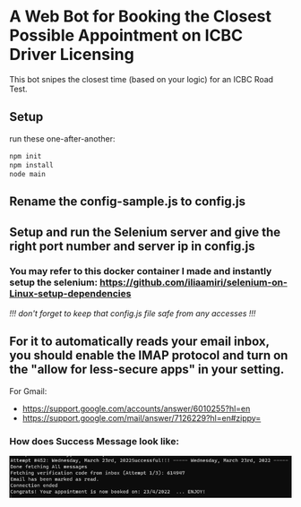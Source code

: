 # A Web Bot for Booking the Closest Possible Appointment on ICBC Driver Licensing
This bot snipes the closest time (based on your logic) for an ICBC Road Test.

## Setup
run these one-after-another:
```
npm init
npm install
node main
```

## Rename the config-sample.js to config.js 

## Setup and run the Selenium server and give the right port number and server ip in config.js

### You may refer to this docker container I made and instantly setup the selenium: https://github.com/iliaamiri/selenium-on-Linux-setup-dependencies

*!!! don't forget to keep that config.js file safe from any accesses !!!*

## For it to automatically reads your email inbox, you should enable the IMAP protocol and turn on the "allow for less-secure apps" in your setting.
For Gmail:
* https://support.google.com/accounts/answer/6010255?hl=en
* https://support.google.com/mail/answer/7126229?hl=en#zippy=

### How does Success Message look like:
![success message](/git_img/success-message.png)
